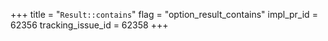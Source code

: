+++
title = "`Result::contains`"
flag = "option_result_contains"
impl_pr_id = 62356
tracking_issue_id = 62358
+++
